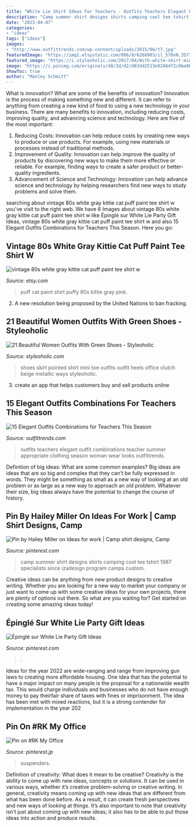 ```yaml
---
title: "White Lie Shirt Ideas For Teachers - Outfits Teachers Elegant Outfit Combinations Teacher Summer Appropriate Clothing Season Woman Wear Looks Outfittrends"
description: "Camp summer shirt designs shirts camping cool tee tshirt 1987 specialists since izadesign program camps custom"
date: "2023-04-07"
categories:
- "ideas"
tags: ["ideas"]
images:
- "http://www.outfittrends.com/wp-content/uploads/2015/06/t7.jpg"
featuredImage: "https://img1.etsystatic.com/006/0/6260903/il_570xN.357773689_g471.jpg"
featured_image: "https://i.styleoholic.com/2017/04/With-white-shirt-mini-beige-skirt-and-metallic-clutch.jpg"
image: "https://i.pinimg.com/originals/d8/3d/d2/d83dd2513e92464f2c0be8b7e9c93d05.png"
ShowToc: true
author: "Manley Schmitt"
---
```



What is innovation? What are some of the benefits of innovation?
Innovation is the process of making something new and different. It can refer to anything from creating a new kind of food to using a new technology in your business. There are many benefits to innovation, including reducing costs, improving quality, and advancing science and technology. Here are five of the most important: 
1. Reducing Costs: Innovation can help reduce costs by creating new ways to produce or use products. For example, using new materials or processes instead of traditional methods.
2. Improvement of Quality: Innovation can help improve the quality of products by discovering new ways to make them more effective or reliable. For example, finding ways to create a safer product or better-quality ingredients.
3. Advancement of Science and Technology: Innovation can help advance science and technology by helping researchers find new ways to study problems and solve them.

	

		
searching about vintage 80s white gray kittie cat puff paint tee shirt w you've visit to the right web. We have 6 Images about vintage 80s white gray kittie cat puff paint tee shirt w like Épinglé sur White Lie Party Gift Ideas, vintage 80s white gray kittie cat puff paint tee shirt w and also 15 Elegant Outfits Combinations for Teachers This Season. Here you go:
		
    
## Vintage 80s White Gray Kittie Cat Puff Paint Tee Shirt W

<img loading=lazy src="https://img1.etsystatic.com/006/0/6260903/il_570xN.357773689_g471.jpg" onerror="this.onerror=null;this.src='https://tse4.mm.bing.net/th?id=OIP.g0HOf8rs5pKHFydggxuIhQHaJ4&amp;pid=15.1';" alt="vintage 80s white gray kittie cat puff paint tee shirt w">

_Source: etsy.com_

>puff cat paint shirt puffy 80s kittie gray pink. 

	

2. A new resolution being proposed by the United Nations to ban fracking.

    
## 21 Beautiful Women Outfits With Green Shoes - Styleoholic

<img loading=lazy src="https://i.styleoholic.com/2017/04/With-white-shirt-mini-beige-skirt-and-metallic-clutch.jpg" onerror="this.onerror=null;this.src='https://tse4.mm.bing.net/th?id=OIP.O6Nu68boH1ZWd35GOSDp_gAAAA&amp;pid=15.1';" alt="21 Beautiful Women Outfits With Green Shoes - Styleoholic">

_Source: styleoholic.com_

>shoes skirt pointed shirt mini toe outfits outfit heels office clutch beige metallic ways styleoholic. 

	

3. create an app that helps customers buy and sell products online 

    
## 15 Elegant Outfits Combinations For Teachers This Season

<img loading=lazy src="http://www.outfittrends.com/wp-content/uploads/2015/06/t7.jpg" onerror="this.onerror=null;this.src='https://tse1.mm.bing.net/th?id=OIP.NSxHEohXFJIja2h4Qehk2gHaLG&amp;pid=15.1';" alt="15 Elegant Outfits Combinations for Teachers This Season">

_Source: outfittrends.com_

>outfits teachers elegant outfit combinations teacher summer appropriate clothing season woman wear looks outfittrends. 

	

Definition of big ideas: What are some common examples?
Big ideas are ideas that are so big and complex that they can't be fully expressed in words. They might be something as small as a new way of looking at an old problem or as large as a new way to approach an old problem. Whatever their size, big ideas always have the potential to change the course of history.

    
## Pin By Hailey Miller On Ideas For Work | Camp Shirt Designs, Camp

<img loading=lazy src="https://i.pinimg.com/originals/aa/48/0a/aa480a9e8714c215ee45b0d4ba9b20c7.jpg" onerror="this.onerror=null;this.src='https://tse1.mm.bing.net/th?id=OIP.GW-vVFXkzyijy1n3CbMbDQAAAA&amp;pid=15.1';" alt="Pin by Hailey Miller on Ideas for work | Camp shirt designs, Camp">

_Source: pinterest.com_

>camp summer shirt designs shirts camping cool tee tshirt 1987 specialists since izadesign program camps custom. 

	

Creative ideas can be anything from new product designs to creative writing. Whether you are looking for a new way to market your company or just want to come up with some creative ideas for your own projects, there are plenty of options out there. So what are you waiting for? Get started on creating some amazing ideas today!

    
## Épinglé Sur White Lie Party Gift Ideas

<img loading=lazy src="https://i.pinimg.com/originals/d8/3d/d2/d83dd2513e92464f2c0be8b7e9c93d05.png" onerror="this.onerror=null;this.src='https://tse1.mm.bing.net/th?id=OIP.3RxDo2M8_MPQ7pdnSk0BPQHaJ4&amp;pid=15.1';" alt="Épinglé sur White Lie Party Gift Ideas">

_Source: pinterest.com_

>. 

	

Ideas for the year 2022 are wide-ranging and range from improving gun laws to creating more affordable housing. One idea that has the potential to have a major impact on many people is the proposal for a nationwide wealth tax. This would charge individuals and businesses who do not have enough money to pay theirfair share of taxes with fines or imprisonment. The idea has been met with mixed reactions, but it is a strong contender for implementation in the year 202
    
## Pin On #RK My Office

<img loading=lazy src="https://i.pinimg.com/originals/17/7f/64/177f64401cc51ad17571e66152447338.jpg" onerror="this.onerror=null;this.src='https://tse4.mm.bing.net/th?id=OIP.0Jl0rW2yR0clLGPXdWz-xgHaM2&amp;pid=15.1';" alt="Pin on #RK My Office">

_Source: pinterest.jp_

>suspenders. 

	

Definition of creativity: What does it mean to be creative?
Creativity is the ability to come up with new ideas, concepts or solutions. It can be used in various ways, whether it’s creative problem-solving or creative writing. In general, creativity means coming up with new ideas that are different from what has been done before. As a result, it can create fresh perspectives and new ways of looking at things. It’s also important to note that creativity isn’t just about coming up with new ideas; it also has to be able to put those ideas into action and produce results.

